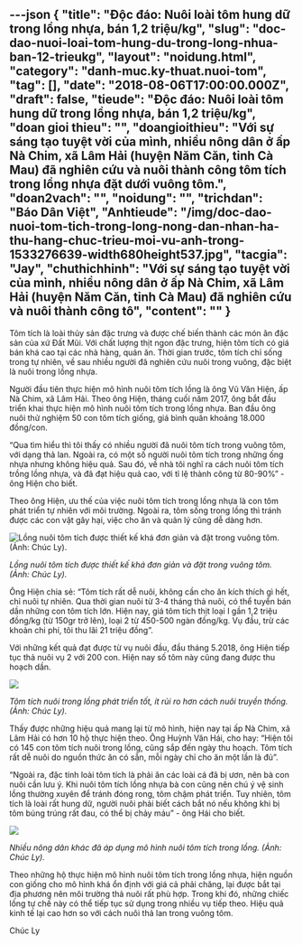 ---json
{
    "title": "Độc đáo: Nuôi loài tôm hung dữ trong lồng nhựa, bán 1,2 triệu/kg",
    "slug": "doc-dao-nuoi-loai-tom-hung-du-trong-long-nhua-ban-12-trieukg",
    "layout": "noidung.html",
    "category": "danh-muc.ky-thuat.nuoi-tom",
    "tag": [],
    "date": "2018-08-06T17:00:00.000Z",
    "draft": false,
    "tieude": "Độc đáo: Nuôi loài tôm hung dữ trong lồng nhựa, bán 1,2 triệu/kg",
    "doan gioi thieu": "",
    "doangioithieu": "Với sự sáng tạo tuyệt vời của mình, nhiều nông dân ở ấp Nà Chim, xã Lâm Hải (huyện Năm Căn, tỉnh Cà Mau) đã nghiên cứu và nuôi thành công tôm tích trong lồng nhựa đặt dưới vuông tôm.",
    "doan2vach": "",
    "noidung": "",
    "trichdan": "Báo Dân Việt",
    "Anhtieude": "/img/doc-dao-nuoi-tom-tich-trong-long-nong-dan-nhan-ha-thu-hang-chuc-trieu-moi-vu-anh-trong-1533276639-width680height537.jpg",
    "tacgia": "Jay",
    "chuthichhinh": "Với sự sáng tạo tuyệt vời của mình, nhiều nông dân ở ấp Nà Chim, xã Lâm Hải (huyện Năm Căn, tỉnh Cà Mau) đã nghiên cứu và nuôi thành công tô",
    "__content__": ""
}
---
<p><span style="font-size:14px">T&ocirc;m t&iacute;ch l&agrave; lo&agrave;i thủy sản đặc trưng v&agrave; được chế biến th&agrave;nh c&aacute;c m&oacute;n ăn đặc sản của xứ Đất Mũi. Với chất lượng thịt ngon đặc trưng, hiện t&ocirc;m t&iacute;ch c&oacute; gi&aacute; b&aacute;n kh&aacute; cao tại c&aacute;c nh&agrave; h&agrave;ng, qu&aacute;n ăn. Thời gian trước, t&ocirc;m t&iacute;ch chỉ sống trong tự nhi&ecirc;n, về sau nhiều người đ&atilde; nghi&ecirc;n cứu nu&ocirc;i trong vu&ocirc;ng, đặc biệt l&agrave; nu&ocirc;i trong lồng nhựa.</span></p>

<p><span style="font-size:14px">Người đầu ti&ecirc;n thực hiện m&ocirc; h&igrave;nh nu&ocirc;i t&ocirc;m t&iacute;ch lồng&nbsp;l&agrave; &ocirc;ng Vũ Văn Hiện, ấp N&agrave; Chim, x&atilde; L&acirc;m Hải. Theo &ocirc;ng Hiện, th&aacute;ng cuối năm 2017, &ocirc;ng bắt đầu triển khai thực hiện m&ocirc; h&igrave;nh nu&ocirc;i t&ocirc;m t&iacute;ch trong lồng nhựa. Ban đầu &ocirc;ng nu&ocirc;i thử nghiệm 50 con t&ocirc;m t&iacute;ch&nbsp;giống, gi&aacute; b&igrave;nh qu&acirc;n khoảng 18.000 đồng/con.</span></p>

<p><span style="font-size:14px">&ldquo;Qua t&igrave;m hiểu th&igrave; t&ocirc;i thấy c&oacute; nhiều người đ&atilde; nu&ocirc;i t&ocirc;m t&iacute;ch trong vu&ocirc;ng t&ocirc;m, với dạng thả lan. Ngo&agrave;i ra, c&oacute; một số người nu&ocirc;i t&ocirc;m t&iacute;ch trong những ống nhựa nhưng kh&ocirc;ng hiệu quả. Sau đ&oacute;, về nh&agrave; t&ocirc;i nghĩ ra c&aacute;ch nu&ocirc;i t&ocirc;m t&iacute;ch trồng lồng nhựa, v&agrave; đ&atilde; đạt hiệu quả cao, với tỉ lệ th&agrave;nh c&ocirc;ng từ 80-90%&rdquo; - &ocirc;ng Hiện cho biết.</span></p>

<p><span style="font-size:14px">Theo &ocirc;ng Hiện, ưu thế của việc nu&ocirc;i t&ocirc;m t&iacute;ch trong lồng nhựa&nbsp;l&agrave; con t&ocirc;m ph&aacute;t triển tự nhi&ecirc;n với m&ocirc;i trường. Ngo&agrave;i ra, t&ocirc;m sống trong lồng th&igrave; tr&aacute;nh được c&aacute;c con vật g&acirc;y hại, việc cho ăn v&agrave; quản l&yacute; cũng dễ d&agrave;ng hơn.</span></p>

<p><span style="font-size:14px"><img alt="Lồng nuôi tôm tích được thiết kế khá đơn giản và đặt trong vuông tôm. (Ảnh: Chúc Ly)." src="http://streaming1.danviet.vn/upload/3-2018/images/2018-08-03/doc-dao-nuoi-tom-tich-trong-long-nong-dan-nhan-ha-thu-hang-chuc-trieu-moi-vu-anh-trong-3-1533276782-width680height457.jpg" title="Lồng nuôi tôm tích được thiết kế khá đơn giản và đặt trong vuông tôm. (Ảnh: Chúc Ly)." /></span></p>

<p><span style="font-size:14px"><em>Lồng nu&ocirc;i t&ocirc;m t&iacute;ch được thiết kế kh&aacute; đơn giản v&agrave; đặt trong vu&ocirc;ng t&ocirc;m. (Ảnh: Ch&uacute;c Ly).&nbsp;</em></span></p>

<p><span style="font-size:14px">&Ocirc;ng Hiện chia sẻ: &ldquo;T&ocirc;m t&iacute;ch rất dễ nu&ocirc;i, kh&ocirc;ng cần cho ăn k&iacute;ch th&iacute;ch g&igrave; hết, chỉ nu&ocirc;i tự nhi&ecirc;n. Qua thời gian nu&ocirc;i từ 3-4&nbsp;th&aacute;ng thả nu&ocirc;i, c&oacute; thể tuyển b&aacute;n dần những con t&ocirc;m t&iacute;ch lớn. Hiện nay, gi&aacute; t&ocirc;m t&iacute;ch thịt loại I gần 1,2&nbsp;triệu đồng/kg&nbsp;(từ 150gr trở l&ecirc;n), loại 2 từ 450-500 ng&agrave;n đồng/kg. Vụ đầu, trừ c&aacute;c khoản chi ph&iacute;, t&ocirc;i thu l&atilde;i 21&nbsp;triệu đồng&rdquo;.</span></p>

<p><span style="font-size:14px">Với những kết quả đạt được từ vụ nu&ocirc;i đầu, đầu th&aacute;ng 5.2018, &ocirc;ng&nbsp;Hiện&nbsp;tiếp tục thả nu&ocirc;i vụ 2 với 200 con. Hiện nay số t&ocirc;m n&agrave;y cũng đang được thu hoạch dần.</span></p>

<p><span style="font-size:14px"><img src="http://streaming1.danviet.vn/upload/3-2018/images/2018-08-03/doc-dao-nuoi-tom-tich-trong-long-nong-dan-nhan-ha-thu-hang-chuc-trieu-moi-vu-anh-trong-2-1533276921-width680height502.jpg" /></span></p>

<p><span style="font-size:14px"><em>T&ocirc;m t&iacute;ch nu&ocirc;i trong lồng ph&aacute;t triển tốt, &iacute;t rủi ro hơn c&aacute;ch nu&ocirc;i truyền thống. (Ảnh: Ch&uacute;c Ly).&nbsp;</em></span></p>

<p><span style="font-size:14px">Thấy được những hiệu quả mang lại từ m&ocirc; h&igrave;nh, hiện nay tại ấp N&agrave; Chim, x&atilde; L&acirc;m Hải c&oacute; hơn 10 hộ thực hiện theo. &Ocirc;ng Huỳnh Văn H&aacute;i, cho hay: &ldquo;Hiện t&ocirc;i c&oacute; 145 con t&ocirc;m t&iacute;ch nu&ocirc;i trong lồng, cũng sắp đến ng&agrave;y thu hoạch. T&ocirc;m t&iacute;ch rất dễ nu&ocirc;i do nguồn thức ăn c&oacute; sẵn, mỗi ng&agrave;y chỉ cho ăn một lần l&agrave; đủ&rdquo;.</span></p>

<p><span style="font-size:14px">&ldquo;Ngo&agrave;i ra, đặc t&iacute;nh lo&agrave;i t&ocirc;m t&iacute;ch l&agrave; phải ăn c&aacute;c lo&agrave;i c&aacute; đ&atilde; bị ươn, n&ecirc;n b&agrave; con nu&ocirc;i cần lưu &yacute;. Khi nu&ocirc;i t&ocirc;m t&iacute;ch lồng nhựa b&agrave; con cũng n&ecirc;n ch&uacute; &yacute; vệ sinh lồng thường xuy&ecirc;n để tr&aacute;nh đ&oacute;ng rong, t&ocirc;m chậm ph&aacute;t triển. Tuy nhi&ecirc;n, t&ocirc;m t&iacute;ch l&agrave; lo&agrave;i rất hung dữ, người nu&ocirc;i phải biết c&aacute;ch bắt n&oacute; nếu kh&ocirc;ng khi bị t&ocirc;m b&uacute;ng tr&uacute;ng rất đau, c&oacute; thể bị chảy m&aacute;u&rdquo; - &ocirc;ng H&aacute;i cho biết.</span></p>

<p><span style="font-size:14px"><img src="http://streaming1.danviet.vn/upload/3-2018/images/2018-08-03/doc-dao-nuoi-tom-tich-trong-long-nong-dan-nhan-ha-thu-hang-chuc-trieu-moi-vu-anh-trong-1-1533276980-width680height530.jpg" /></span></p>

<p><span style="font-size:14px"><em>Nhiều n&ocirc;ng d&acirc;n kh&aacute;c đ&atilde; &aacute;p dụng m&ocirc; h&igrave;nh nu&ocirc;i t&ocirc;m t&iacute;ch trong lồng. (Ảnh: Ch&uacute;c Ly).&nbsp;</em></span></p>

<p><span style="font-size:14px">Theo những hộ thực hiện m&ocirc; h&igrave;nh nu&ocirc;i t&ocirc;m t&iacute;ch trong lồng nhựa, hiện nguồn con giống cho m&ocirc; h&igrave;nh kh&aacute; ổn định với gi&aacute; cả phải chăng, lại được bắt tại địa phương n&ecirc;n m&ocirc;i trường thả nu&ocirc;i rất ph&ugrave; hợp. Trong khi đ&oacute;, những chiếc lồng tự chế n&agrave;y c&oacute; thể tiếp tục sử dụng trong nhiều vụ tiếp theo. Hiệu quả kinh tế lại cao hơn so với c&aacute;ch nu&ocirc;i thả lan trong vu&ocirc;ng t&ocirc;m.</span></p>

<p><span style="font-size:14px">Ch&uacute;c Ly&nbsp;</span></p>
